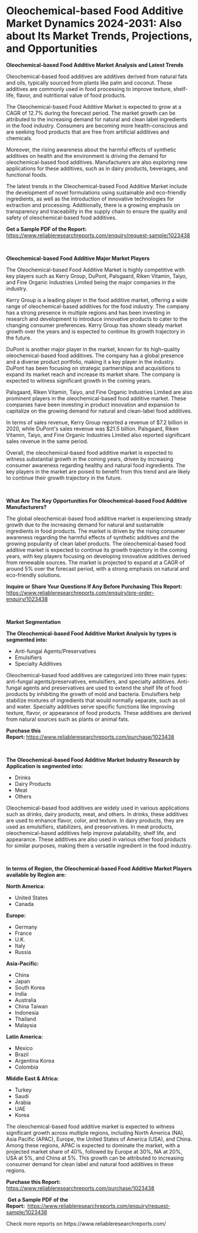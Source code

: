 <p><h1>Oleochemical-based Food Additive Market Dynamics 2024-2031: Also about Its Market Trends, Projections, and Opportunities</h1></p><p><strong>Oleochemical-based Food Additive Market Analysis and Latest Trends</strong></p>
<p><p>Oleochemical-based food additives are additives derived from natural fats and oils, typically sourced from plants like palm and coconut. These additives are commonly used in food processing to improve texture, shelf-life, flavor, and nutritional value of food products.</p><p>The Oleochemical-based Food Additive Market is expected to grow at a CAGR of 12.7% during the forecast period. The market growth can be attributed to the increasing demand for natural and clean label ingredients in the food industry. Consumers are becoming more health-conscious and are seeking food products that are free from artificial additives and chemicals.</p><p>Moreover, the rising awareness about the harmful effects of synthetic additives on health and the environment is driving the demand for oleochemical-based food additives. Manufacturers are also exploring new applications for these additives, such as in dairy products, beverages, and functional foods.</p><p>The latest trends in the Oleochemical-based Food Additive Market include the development of novel formulations using sustainable and eco-friendly ingredients, as well as the introduction of innovative technologies for extraction and processing. Additionally, there is a growing emphasis on transparency and traceability in the supply chain to ensure the quality and safety of oleochemical-based food additives.</p></p>
<p><strong>Get a Sample PDF of the Report:&nbsp;</strong> <a href="https://www.reliableresearchreports.com/enquiry/request-sample/1023438">https://www.reliableresearchreports.com/enquiry/request-sample/1023438</a></p>
<p>&nbsp;</p>
<p><strong>Oleochemical-based Food Additive Major Market Players</strong></p>
<p><p>The Oleochemical-based Food Additive Market is highly competitive with key players such as Kerry Group, DuPont, Palsgaard, Riken Vitamin, Taiyo, and Fine Organic Industries Limited being the major companies in the industry. </p><p>Kerry Group is a leading player in the food additive market, offering a wide range of oleochemical-based additives for the food industry. The company has a strong presence in multiple regions and has been investing in research and development to introduce innovative products to cater to the changing consumer preferences. Kerry Group has shown steady market growth over the years and is expected to continue its growth trajectory in the future.</p><p>DuPont is another major player in the market, known for its high-quality oleochemical-based food additives. The company has a global presence and a diverse product portfolio, making it a key player in the industry. DuPont has been focusing on strategic partnerships and acquisitions to expand its market reach and increase its market share. The company is expected to witness significant growth in the coming years.</p><p>Palsgaard, Riken Vitamin, Taiyo, and Fine Organic Industries Limited are also prominent players in the oleochemical-based food additive market. These companies have been investing in product innovation and expansion to capitalize on the growing demand for natural and clean-label food additives. </p><p>In terms of sales revenue, Kerry Group reported a revenue of $7.2 billion in 2020, while DuPont's sales revenue was $21.5 billion. Palsgaard, Riken Vitamin, Taiyo, and Fine Organic Industries Limited also reported significant sales revenue in the same period. </p><p>Overall, the oleochemical-based food additive market is expected to witness substantial growth in the coming years, driven by increasing consumer awareness regarding healthy and natural food ingredients. The key players in the market are poised to benefit from this trend and are likely to continue their growth trajectory in the future.</p></p>
<p>&nbsp;</p>
<p><strong>What Are The Key Opportunities For Oleochemical-based Food Additive Manufacturers?</strong></p>
<p><p>The global oleochemical-based food additive market is experiencing steady growth due to the increasing demand for natural and sustainable ingredients in food products. The market is driven by the rising consumer awareness regarding the harmful effects of synthetic additives and the growing popularity of clean label products. The oleochemical-based food additive market is expected to continue its growth trajectory in the coming years, with key players focusing on developing innovative additives derived from renewable sources. The market is projected to expand at a CAGR of around 5% over the forecast period, with a strong emphasis on natural and eco-friendly solutions.</p></p>
<p><strong>Inquire or Share Your Questions If Any Before Purchasing This Report:</strong> <a href="https://www.reliableresearchreports.com/enquiry/pre-order-enquiry/1023438">https://www.reliableresearchreports.com/enquiry/pre-order-enquiry/1023438</a></p>
<p>&nbsp;</p>
<p><strong>Market Segmentation</strong></p>
<p><strong>The Oleochemical-based Food Additive Market Analysis by types is segmented into:</strong></p>
<p><ul><li>Anti-fungal Agents/Preservatives</li><li>Emulsifiers</li><li>Specialty Additives</li></ul></p>
<p><p>Oleochemical-based food additives are categorized into three main types: anti-fungal agents/preservatives, emulsifiers, and specialty additives. Anti-fungal agents and preservatives are used to extend the shelf life of food products by inhibiting the growth of mold and bacteria. Emulsifiers help stabilize mixtures of ingredients that would normally separate, such as oil and water. Specialty additives serve specific functions like improving texture, flavor, or appearance of food products. These additives are derived from natural sources such as plants or animal fats.</p></p>
<p><strong>Purchase this Report:&nbsp;</strong><a href="https://www.reliableresearchreports.com/purchase/1023438">https://www.reliableresearchreports.com/purchase/1023438</a></p>
<p>&nbsp;</p>
<p><strong>The Oleochemical-based Food Additive Market Industry Research by Application is segmented into:</strong></p>
<p><ul><li>Drinks</li><li>Dairy Products</li><li>Meat</li><li>Others</li></ul></p>
<p><p>Oleochemical-based food additives are widely used in various applications such as drinks, dairy products, meat, and others. In drinks, these additives are used to enhance flavor, color, and texture. In dairy products, they are used as emulsifiers, stabilizers, and preservatives. In meat products, oleochemical-based additives help improve palatability, shelf life, and appearance. These additives are also used in various other food products for similar purposes, making them a versatile ingredient in the food industry.</p></p>
<p>&nbsp;</p>
<p><strong>In terms of Region, the Oleochemical-based Food Additive Market Players available by Region are:</strong></p>
<p>
    <p> <strong> North America: </strong>
        <ul>
            <li>United States</li>
            <li>Canada</li>
        </ul>
        </p> 
    <p> <strong> Europe: </strong>
        <ul>
            <li>Germany</li>
            <li>France</li>
            <li>U.K.</li>
            <li>Italy</li>
            <li>Russia</li>
        </ul>
        </p> 
    <p> <strong> Asia-Pacific: </strong>
        <ul>
            <li>China</li>
            <li>Japan</li>
            <li>South Korea</li>
            <li>India</li>
            <li>Australia</li>
            <li>China Taiwan</li>
            <li>Indonesia</li>
            <li>Thailand</li>
            <li>Malaysia</li>
        </ul>
        </p> 
    <p> <strong> Latin America: </strong>
        <ul>
            <li>Mexico</li>
            <li>Brazil</li>
            <li>Argentina Korea</li>
            <li>Colombia</li>
        </ul>
        </p> 
    <p> <strong> Middle East & Africa: </strong>
        <ul>
            <li>Turkey</li>
            <li>Saudi</li>
            <li>Arabia</li>
            <li>UAE</li>
            <li>Korea</li>
        </ul>
    </p>
    </p>
<p><p>The oleochemical-based food additive market is expected to witness significant growth across multiple regions, including North America (NA), Asia Pacific (APAC), Europe, the United States of America (USA), and China. Among these regions, APAC is expected to dominate the market, with a projected market share of 40%, followed by Europe at 30%, NA at 20%, USA at 5%, and China at 5%. This growth can be attributed to increasing consumer demand for clean label and natural food additives in these regions.</p></p>
<p><strong>Purchase this Report: </strong><a href="https://www.reliableresearchreports.com/purchase/1023438">https://www.reliableresearchreports.com/purchase/1023438</a></p>
<p>&nbsp;<strong>Get a Sample PDF of the Report:&nbsp;&nbsp;</strong><a href="https://www.reliableresearchreports.com/enquiry/request-sample/1023438">https://www.reliableresearchreports.com/enquiry/request-sample/1023438</a></p>
<p><strong></strong></p>
<p>Check more reports on https://www.reliableresearchreports.com/</p>